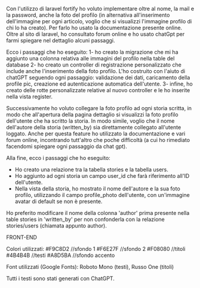 Con l'utilizzo di laravel fortify ho voluto implementare oltre al nome, la mail e la password, anche la foto del profilo (in alternativa all'inserimento dell'immagine per ogni articolo, voglio che si visualizzi l'immagine profilo di chi lo ha creato). Per farlo ho usato la documentazione presente online. Oltre al sito di laravel, ho consultato forum online e ho usato chatGpt per farmi spiegare nel dettaglio alcuni passaggi.

Ecco i passaggi che ho eseguito: 
1- ho creato la migrazione che mi ha aggiunto una colonna relativa alle immagini del profilo nella table del database
2- ho creato un controller di registrazione personalizzato che include anche l'inserimento della foto profilo. L'ho costruito con l'aiuto di chatGPT seguendo ogni passaggio: validazione dei dati, caricamento della profile pic, creazione ed autenticazione automatica dell'utente.
3- infine, ho creato delle rotte personalizzate relative al nuovo controller e le ho inserite nella vista register.

Successivamente ho voluto collegare la foto profilo ad ogni storia scritta, in modo che all'apertura della pagina dettaglio si visualizzi la foto profilo dell'utente che ha scritto la storia. In modo simile, voglio che il nome dell'autore della storia (written_by) sia direttamente collegato all'utente loggato. Anche per questa feature ho utilizzato la documentazione e vari forum online, incontrando tutt'altro che poche difficoltà (a cui ho rimediato facendomi spiegare ogni passaggio da chat gpt). 

Alla fine, ecco i passaggi che ho eseguito:
- Ho creato una relazione tra la tabella stories e la tabella users. 
- Ho aggiunto ad ogni storia un campo user_id che farà riferimento all'ID dell'utente.
- Nella vista della storia, ho mostrato il nome dell'autore e la sua foto profilo, utilizzando il campo profile_photo dell'utente, con un'immagine avatar di default se non è presente.

Ho preferito modificare il nome della colonna 'author' prima presente nella table stories in 'written_by' per non confonderla con la relazione stories/users (chiamata appunto author).


FRONT-END

Colori utilizzati:
#F9C8D2 //sfondo 1 
#F6E27F //sfondo 2
#F08080 //titoli
#4B4B4B //testi
#A8D5BA //sfondo accento

Font utilizzati (Google Fonts):
Roboto Mono (testi),
Russo One (titoli)




Tutti i testi sono stati generati con ChatGPT.


